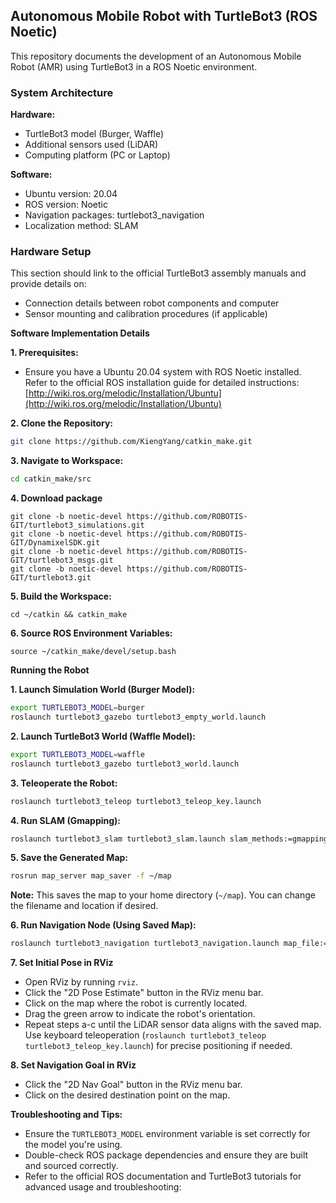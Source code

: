 ## Autonomous Mobile Robot with TurtleBot3 (ROS Noetic)

This repository documents the development of an Autonomous Mobile Robot (AMR) using TurtleBot3 in a ROS Noetic environment.

### System Architecture

**Hardware:**

* TurtleBot3 model (Burger, Waffle) 
* Additional sensors used (LiDAR) 
* Computing platform (PC or Laptop)

**Software:**

* Ubuntu version: 20.04
* ROS version: Noetic
* Navigation packages: turtlebot3_navigation
* Localization method: SLAM
  
### Hardware Setup

This section should link to the official TurtleBot3 assembly manuals and provide details on:

* Connection details between robot components and computer
* Sensor mounting and calibration procedures (if applicable)


**Software Implementation Details**

**1. Prerequisites:**

   - Ensure you have a Ubuntu 20.04 system with ROS Noetic installed. Refer to the official ROS installation guide for detailed instructions: [http://wiki.ros.org/melodic/Installation/Ubuntu](http://wiki.ros.org/melodic/Installation/Ubuntu)

**2. Clone the Repository:**

   ```bash
   git clone https://github.com/KiengYang/catkin_make.git
   ```

**3. Navigate to Workspace:**

   ```bash
   cd catkin_make/src
   ```

**4. Download package**

   ```
git clone -b noetic-devel https://github.com/ROBOTIS-GIT/turtlebot3_simulations.git
git clone -b noetic-devel https://github.com/ROBOTIS-GIT/DynamixelSDK.git
git clone -b noetic-devel https://github.com/ROBOTIS-GIT/turtlebot3_msgs.git
git clone -b noetic-devel https://github.com/ROBOTIS-GIT/turtlebot3.git
   ```

**5. Build the Workspace:**

   ```
   cd ~/catkin && catkin_make
   ```

**6. Source ROS Environment Variables:**

   ```
   source ~/catkin_make/devel/setup.bash
   ```

**Running the Robot**

**1. Launch Simulation World (Burger Model):**

   ```bash
   export TURTLEBOT3_MODEL=burger
   roslaunch turtlebot3_gazebo turtlebot3_empty_world.launch
   ```

**2. Launch TurtleBot3 World (Waffle Model):**

   ```bash
   export TURTLEBOT3_MODEL=waffle
   roslaunch turtlebot3_gazebo turtlebot3_world.launch
   ```

**3. Teleoperate the Robot:**

   ```bash
   roslaunch turtlebot3_teleop turtlebot3_teleop_key.launch
   ```

**4. Run SLAM (Gmapping):**

   ```bash
   roslaunch turtlebot3_slam turtlebot3_slam.launch slam_methods:=gmapping
   ```

**5. Save the Generated Map:**

   ```bash
   rosrun map_server map_saver -f ~/map
   ```

   **Note:** This saves the map to your home directory (`~/map`). You can change the filename and location if desired.

**6. Run Navigation Node (Using Saved Map):**

   ```bash
   roslaunch turtlebot3_navigation turtlebot3_navigation.launch map_file:=$HOME/map.yaml
   ```

**7. Set Initial Pose in RViz**

   - Open RViz by running `rviz`.
   - Click the "2D Pose Estimate" button in the RViz menu bar.
   - Click on the map where the robot is currently located.
   - Drag the green arrow to indicate the robot's orientation.
   - Repeat steps a-c until the LiDAR sensor data aligns with the saved map. Use keyboard teleoperation (`roslaunch turtlebot3_teleop turtlebot3_teleop_key.launch`) for precise positioning if needed.

**8. Set Navigation Goal in RViz**

   - Click the "2D Nav Goal" button in the RViz menu bar.
   - Click on the desired destination point on the map.

**Troubleshooting and Tips:**

* Ensure the `TURTLEBOT3_MODEL` environment variable is set correctly for the model you're using.
* Double-check ROS package dependencies and ensure they are built and sourced correctly.
* Refer to the official ROS documentation and TurtleBot3 tutorials for advanced usage and troubleshooting: 
